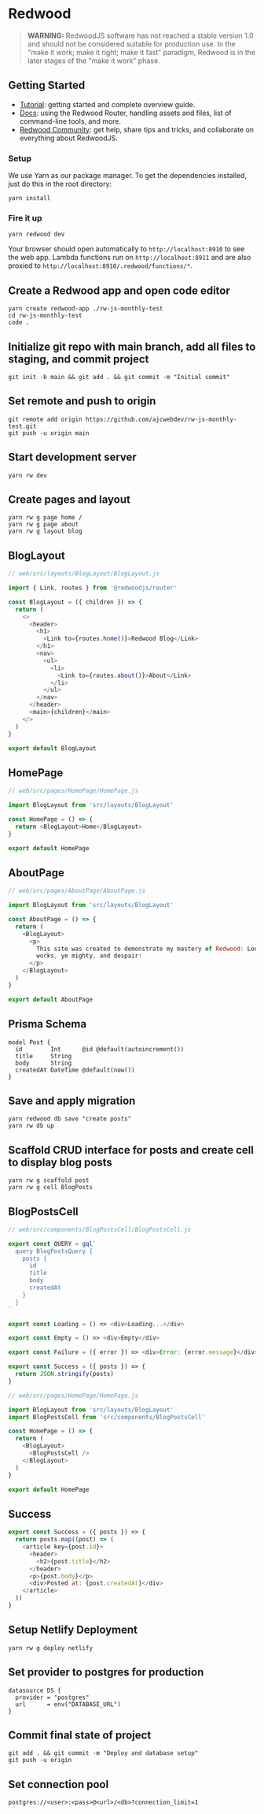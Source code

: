 # Redwood

> **WARNING:** RedwoodJS software has not reached a stable version 1.0 and should not be considered suitable for production use. In the "make it work; make it right; make it fast" paradigm, Redwood is in the later stages of the "make it work" phase.

## Getting Started
- [Tutorial](https://redwoodjs.com/tutorial/welcome-to-redwood): getting started and complete overview guide.
- [Docs](https://redwoodjs.com/docs/introduction): using the Redwood Router, handling assets and files, list of command-line tools, and more.
- [Redwood Community](https://community.redwoodjs.com): get help, share tips and tricks, and collaborate on everything about RedwoodJS.

### Setup

We use Yarn as our package manager. To get the dependencies installed, just do this in the root directory:

```terminal
yarn install
```

### Fire it up

```terminal
yarn redwood dev
```

Your browser should open automatically to `http://localhost:8910` to see the web app. Lambda functions run on `http://localhost:8911` and are also proxied to `http://localhost:8910/.redwood/functions/*`.

## Create a Redwood app and open code editor

```
yarn create redwood-app ./rw-js-monthly-test
cd rw-js-monthly-test
code .
```

## Initialize git repo with main branch, add all files to staging, and commit project

```
git init -b main && git add . && git commit -m "Initial commit"
```

## Set remote and push to origin

```
git remote add origin https://github.com/ajcwebdev/rw-js-monthly-test.git
git push -u origin main
```

## Start development server

```
yarn rw dev
```

## Create pages and layout

```
yarn rw g page home /
yarn rw g page about
yarn rw g layout blog
```

## BlogLayout

```js
// web/src/layouts/BlogLayout/BlogLayout.js

import { Link, routes } from '@redwoodjs/router'

const BlogLayout = ({ children }) => {
  return (
    <>
      <header>
        <h1>
          <Link to={routes.home()}>Redwood Blog</Link>
        </h1>
        <nav>
          <ul>
            <li>
              <Link to={routes.about()}>About</Link>
            </li>
          </ul>
        </nav>
      </header>
      <main>{children}</main>
    </>
  )
}

export default BlogLayout
```

## HomePage

```js
// web/src/pages/HomePage/HomePage.js

import BlogLayout from 'src/layouts/BlogLayout'

const HomePage = () => {
  return <BlogLayout>Home</BlogLayout>
}

export default HomePage
```

## AboutPage

```js
// web/src/pages/AboutPage/AboutPage.js

import BlogLayout from 'src/layouts/BlogLayout'

const AboutPage = () => {
  return (
    <BlogLayout>
      <p>
        This site was created to demonstrate my mastery of Redwood: Look on my
        works, ye mighty, and despair!
      </p>
    </BlogLayout>
  )
}

export default AboutPage
```

## Prisma Schema

```prisma
model Post {
  id        Int      @id @default(autoincrement())
  title     String
  body      String
  createdAt DateTime @default(now())
}
```

## Save and apply migration

```
yarn redwood db save "create posts"
yarn rw db up
```

## Scaffold CRUD interface for posts and create cell to display blog posts

```
yarn rw g scaffold post
yarn rw g cell BlogPosts
```

## BlogPostsCell

```js
// web/src/components/BlogPostsCell/BlogPostsCell.js

export const QUERY = gql`
  query BlogPostsQuery {
    posts {
      id
      title
      body
      createdAt
    }
  }
`

export const Loading = () => <div>Loading...</div>

export const Empty = () => <div>Empty</div>

export const Failure = ({ error }) => <div>Error: {error.message}</div>

export const Success = ({ posts }) => {
  return JSON.stringify(posts)
}
```

```js
// web/src/pages/HomePage/HomePage.js

import BlogLayout from 'src/layouts/BlogLayout'
import BlogPostsCell from 'src/components/BlogPostsCell'

const HomePage = () => {
  return (
    <BlogLayout>
      <BlogPostsCell />
    </BlogLayout>
  )
}

export default HomePage
```

## Success

```js
export const Success = ({ posts }) => {
  return posts.map((post) => (
    <article key={post.id}>
      <header>
        <h2>{post.title}</h2>
      </header>
      <p>{post.body}</p>
      <div>Posted at: {post.createdAt}</div>
    </article>
  ))
}
```

## Setup Netlify Deployment

```
yarn rw g deploy netlify
```

## Set provider to postgres for production

```
datasource DS {
  provider = "postgres"
  url      = env("DATABASE_URL")
}
```

## Commit final state of project

```
git add . && git commit -m "Deploy and database setup"
git push -u origin
```

## Set connection pool

```
postgres://<user>:<pass>@<url>/<db>?connection_limit=1
```